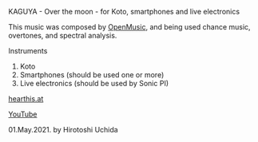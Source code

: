 KAGUYA - Over the moon - for Koto, smartphones and live electronics

This music was composed by [OpenMusic](https://forum.ircam.fr/projects/detail/openmusic/), and being used chance music, overtones, and spectral analysis.


Instruments

1. Koto
2. Smartphones (should be used one or more)
3. Live electronics (should be used by Sonic PI)

[hearthis.at](https://hearthis.at/hirotoshi-uchida/kaguya-over-the-moon-for-koto-smartphones-and-live-electronics/)

[YouTube](https://youtu.be/ZoK0qHxJfG8)

01.May.2021. by Hirotoshi Uchida
